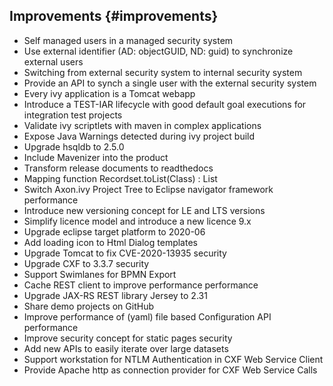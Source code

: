 ## Improvements {#improvements}

* Self managed users in a managed security system <a href="https://jira.axonivy.com/jira/browse/XIVY-3372" target="_blank"><span class="fas fa-link"></span></a> 
* Use external identifier (AD: objectGUID, ND: guid) to synchronize external users  <a href="https://jira.axonivy.com/jira/browse/XIVY-3432" target="_blank"><span class="fas fa-link"></span></a> 
* Switching from external security system to internal security system <a href="https://jira.axonivy.com/jira/browse/XIVY-4246" target="_blank"><span class="fas fa-link"></span></a> 
* Provide an API to synch a single user with the external security system <a href="https://jira.axonivy.com/jira/browse/XIVY-3465" target="_blank"><span class="fas fa-link"></span></a> 
* Every ivy application is a Tomcat webapp  <a href="https://jira.axonivy.com/jira/browse/XIVY-3765" target="_blank"><span class="fas fa-link"></span></a> 
* Introduce a TEST-IAR lifecycle with good default goal executions for integration test projects <a href="https://jira.axonivy.com/jira/browse/XIVY-622" target="_blank"><span class="fas fa-link"></span></a> 
* Validate ivy scriptlets with maven in complex applications <a href="https://jira.axonivy.com/jira/browse/XIVY-3123" target="_blank"><span class="fas fa-link"></span></a> 
* Expose Java Warnings detected during ivy project build <a href="https://jira.axonivy.com/jira/browse/XIVY-3138" target="_blank"><span class="fas fa-link"></span></a> 
* Upgrade hsqldb to 2.5.0 <a href="https://jira.axonivy.com/jira/browse/XIVY-3389" target="_blank"><span class="fas fa-link"></span></a> 
* Include Mavenizer into the product <a href="https://jira.axonivy.com/jira/browse/XIVY-2982" target="_blank"><span class="fas fa-link"></span></a> 
* Transform release documents to readthedocs <a href="https://jira.axonivy.com/jira/browse/XIVY-3147" target="_blank"><span class="fas fa-link"></span></a> 
* Mapping function Recordset.toList(Class<T>) : List<T> <a href="https://jira.axonivy.com/jira/browse/XIVY-1260" target="_blank"><span class="fas fa-link"></span></a> 
* Switch Axon.ivy Project Tree to Eclipse navigator framework <a href="https://jira.axonivy.com/jira/browse/XIVY-3557" target="_blank"><span class="fas fa-link"></span></a> <span class="badge badge-pill badge-success">performance</span>
* Introduce new versioning concept for LE and LTS versions <a href="https://jira.axonivy.com/jira/browse/XIVY-3726" target="_blank"><span class="fas fa-link"></span></a> 
* Simplify licence model and introduce a new licence 9.x <a href="https://jira.axonivy.com/jira/browse/XIVY-3850" target="_blank"><span class="fas fa-link"></span></a> 
* Upgrade eclipse target platform to 2020-06 <a href="https://jira.axonivy.com/jira/browse/XIVY-4081" target="_blank"><span class="fas fa-link"></span></a> 
* Add loading icon to Html Dialog templates <a href="https://jira.axonivy.com/jira/browse/XIVY-3748" target="_blank"><span class="fas fa-link"></span></a> 
* Upgrade Tomcat to fix CVE-2020-13935 <a href="https://jira.axonivy.com/jira/browse/XIVY-4440" target="_blank"><span class="fas fa-link"></span></a> <span class="badge badge-pill badge-success">security</span>
* Upgrade CXF to 3.3.7 <a href="https://jira.axonivy.com/jira/browse/XIVY-4466" target="_blank"><span class="fas fa-link"></span></a> <span class="badge badge-pill badge-success">security</span>
* Support Swimlanes for BPMN Export <a href="https://jira.axonivy.com/jira/browse/XIVY-3501" target="_blank"><span class="fas fa-link"></span></a> 
* Cache REST client to improve performance <a href="https://jira.axonivy.com/jira/browse/XIVY-4014" target="_blank"><span class="fas fa-link"></span></a> <span class="badge badge-pill badge-success">performance</span>
* Upgrade JAX-RS REST library Jersey to 2.31 <a href="https://jira.axonivy.com/jira/browse/XIVY-4241" target="_blank"><span class="fas fa-link"></span></a> 
* Share demo projects on GitHub <a href="https://jira.axonivy.com/jira/browse/XIVY-3574" target="_blank"><span class="fas fa-link"></span></a> 
* Improve performance of (yaml) file based Configuration API <a href="https://jira.axonivy.com/jira/browse/XIVY-4040" target="_blank"><span class="fas fa-link"></span></a> <span class="badge badge-pill badge-success">performance</span>
* Improve security concept for static pages <a href="https://jira.axonivy.com/jira/browse/XIVY-3538" target="_blank"><span class="fas fa-link"></span></a> <span class="badge badge-pill badge-success">security</span>
* Add new APIs to easily iterate over large datasets  <a href="https://jira.axonivy.com/jira/browse/XIVY-3535" target="_blank"><span class="fas fa-link"></span></a> 
* Support workstation for NTLM Authentication in CXF Web Service Client <a href="https://jira.axonivy.com/jira/browse/XIVY-3592" target="_blank"><span class="fas fa-link"></span></a> 
* Provide Apache http as connection provider for CXF Web Service Calls <a href="https://jira.axonivy.com/jira/browse/XIVY-3597" target="_blank"><span class="fas fa-link"></span></a>
